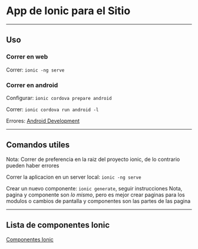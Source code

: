 # App de Ionic para el Sitio
------

## Uso

### Correr en web

Correr: `ionic -ng serve`

### Correr en android

Configurar: `ionic cordova prepare android`

Correr: `ionic cordova run android -l`

Errores: [Android Development](https://ionicframework.com/docs/building/android)

---
## Comandos utiles

Nota: Correr de preferencia en la raiz del proyecto ionic, de lo contrario pueden haber errores

Correr la aplicacion en un server local: `ionic -ng serve`

Crear un nuevo componente: `ionic generate`, seguir instrucciones
Nota, pagina y componente son _lo mismo_, pero es mejor crear paginas para los modulos o cambios de pantalla y componentes son las partes de las pagina

---
## Lista de componentes Ionic

[Componentes Ionic](https://ionicframework.com/docs/components)
